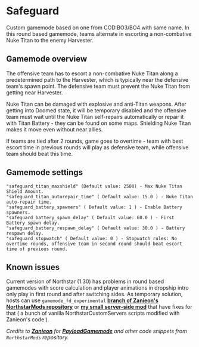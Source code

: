 # Safeguard
Custom gamemode based on one from COD:BO3/BO4 with same name. In this round based gamemode, teams alternate in escorting a non-combative Nuke Titan to the enemy Harvester.

## Gamemode overview
The offensive team has to escort a non-combative Nuke Titan along a predetermined path to the Harvester, which is typically near the defensive team's spawn point. The defensive team must prevent the Nuke Titan from getting near Harvester.

Nuke Titan can be damaged with explosive and anti-Titan weapons. After getting into Doomed state, it will be temporary disabled and the offensive team must wait until the Nuke Titan self-repairs automatically or repair it with Titan Battery - they can be found on some maps. Shielding Nuke Titan makes it move even without near allies.

If teams are tied after 2 rounds, game goes to overtime - team with best escort time in previous rounds will play as defensive team, while offensive team should beat this time.

## Gamemode settings
```
"safeguard_titan_maxshield" (Default value: 2500) - Max Nuke Titan Shield Amount.
"safeguard_titan_autorepair_time" ( Default value: 15.0 ) - Nuke Titan auto-repair time.
"safeguard_battery_spawners" ( Default value: 1 ) - Enable Battery spawners.
"safeguard_battery_spawn_delay" ( Default value: 60.0 ) - First Battery spawn delay.
"safeguard_battery_respawn_delay" ( Default value: 30.0 ) - Battery respawn delay.
"safeguard_stopwatch" ( Default value: 0 ) - Stopwatch rules: No overtime rounds, offensive team in second round should beat escort time of previous round.
```

## Known issues
Current version of Northstar (1.30) has problems in round based gamemodes with score calculation and player animations in dropship intro only play in first round and after switching sides. As temporary solution, hosts can use `gamemode_fd_experimental` [**branch of Zanieon's NorthstarMods repository**](https://github.com/Zanieon/NorthstarMods/tree/gamemode_fd_experimental) or [**my small server-side mod**](https://github.com/Gazyi/NorthstarCustom.CustomServers) that have fixes for that ( a bunch of vanilla NorthstarCustomServers scripts modified with Zanieon's code ).

*Credits to [**Zanieon**](https://github.com/Zanieon) for [**PayloadGamemode**](https://github.com/PayloadGamemode) and other code snippets from `NorthstarMods` repository.*